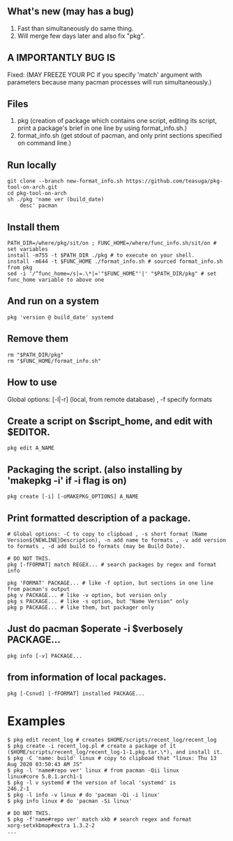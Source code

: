 ## What's new (may has a bug)
   1. Fast than simultaneously do same thing.
   2. Will merge few days later and also fix "pkg".
   
## A IMPORTANTLY BUG IS
   Fixed: (MAY FREEZE YOUR PC if you specify 'match' argument with parameters because many pacman processes will run simultaneously.)

## Files
  1. pkg (creation of package which contains one script, editing its script, print a package's brief in one line by using format_info.sh.)
  2. format_info.sh (get stdout of pacman, and only print sections specified on command line.)

## Run locally

    git clone --branch new-format_info.sh https://github.com/teasuga/pkg-tool-on-arch.git
    cd pkg-tool-on-arch
    sh ./pkg 'name ver (build_date)
        desc' pacman

## Install them
    PATH_DIR=/where/pkg/sit/on ; FUNC_HOME=/where/func_info.sh/sit/on # set variables
    install -m755 -t $PATH_DIR ./pkg # to execute on your shell.
    install -m644 -t $FUNC_HOME ./format_info.sh # sourced format_info.sh from pkg
    sed -i '/^func_home=/s|=.\*|='"$FUNC_HOME"'|' "$PATH_DIR/pkg" # set func_home variable to above one

## And run on a system
    pkg 'version @ build_date' systemd
  
## Remove them
    rm "$PATH_DIR/pkg"
    rm "$FUNC_HOME/format_info.sh"

## How to use

Global options: [-l|-r] (local, from remote database) , -f specify formats

## Create a script on $script_home, and edit with $EDITOR.

    pkg edit A_NAME

## Packaging the script. (also installing by 'makepkg -i' if -i flag is on)

    pkg create [-i] [-oMAKEPKG_OPTIONS] A_NAME

## Print formatted description of a package.

    # Global options: -C to copy to clipboad , -s short format (Name Version${NEWLINE}Description), -n add name to formats , -v add version to formats , -d add build to formats (may be Build Date).

    # DO NOT THIS.
    pkg [-fFORMAT] match REGEX... # search packages by regex and format info

    pkg 'FORMAT' PACKAGE... # like -f option, but sections in one line from pacman's output
    pkg v PACKAGE... # like -v option, but version only
    pkg s PACKAGE... # like -s option, but "Name Version" only
    pkg p PACKAGE... # like them, but packager only

## Just do pacman $operate -i $verbosely PACKAGE...

    pkg info [-v] PACKAGE...

## from information of local packages.

    pkg [-Csnvd] [-fFORMAT] installed PACKAGE...

# Examples

    $ pkg edit recent_log # creates $HOME/scripts/recent_log/recent_log
    $ pkg create -i recent_log.pl # create a package of it ($HOME/scripts/recent_log/recent_log-1-1.pkg.tar.\*), and install it.
    $ pkg -C 'name: build' linux # copy to clipboad that "linux: Thu 13 Aug 2020 03:50:43 AM JS"
    $ pkg -l 'name#repo ver' linux # from pacman -Qii linux
    linux#core 5.8.1.arch1-1
    $ pkg -l v systemd # the version of local 'systemd' is
    246.2-1
    $ pkg -l info -v linux # do 'pacman -Qi -i linux'
    $ pkg info linux # do 'pacman -Si linux'
    
    # DO NOT THIS.
    $ pkg -f'name#repo ver' match xkb # search regex and format
    xorg-setxkbmap#extra 1.3.2-2
    ...
